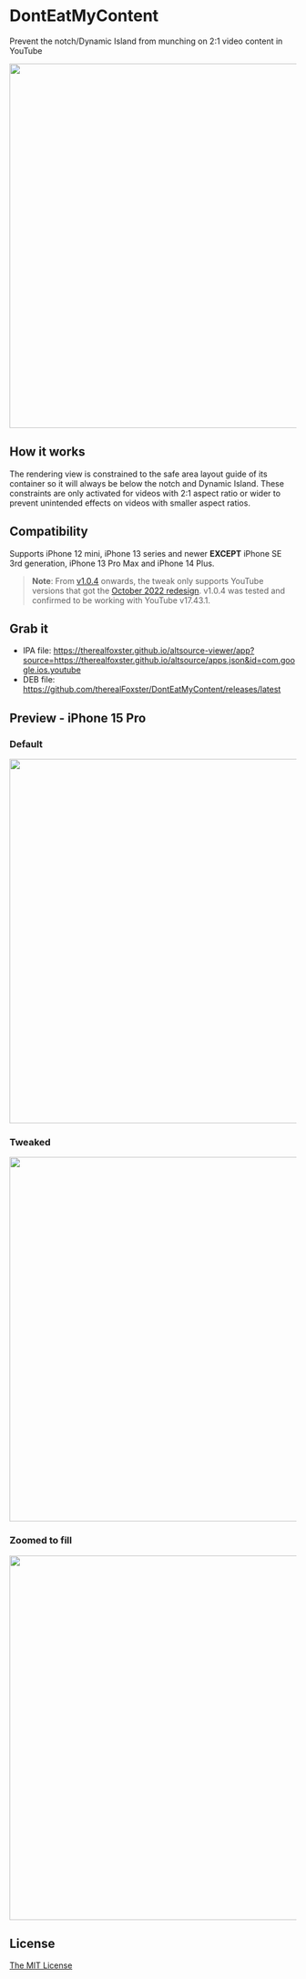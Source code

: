 # DontEatMyContent
Prevent the notch/Dynamic Island from munching on 2:1 video content in YouTube

<p align="center">
<img src="https://github.com/therealFoxster/DontEatMyContent/assets/77606385/c6e7be92-a6a6-4b0c-be97-bf490385fea1" width="640">
</p>

## How it works
The rendering view is constrained to the safe area layout guide of its container so it will always be below the notch and Dynamic Island. These constraints are only activated for videos with 2:1 aspect ratio or wider to prevent unintended effects on videos with smaller aspect ratios. 

## Compatibility
Supports iPhone 12 mini, iPhone 13 series and newer **EXCEPT** iPhone SE 3rd generation, iPhone 13 Pro Max and iPhone 14 Plus.

> **Note**: From [v1.0.4](https://github.com/therealFoxster/DontEatMyContent/releases/tag/v1.0.4) onwards, the tweak only supports YouTube versions that got the [October 2022 redesign](https://blog.youtube/news-and-events/an-updated-look-and-feel-for-youtube/). v1.0.4 was tested and confirmed to be working with YouTube v17.43.1.

## Grab it
- IPA file: https://therealfoxster.github.io/altsource-viewer/app?source=https://therealfoxster.github.io/altsource/apps.json&id=com.google.ios.youtube
- DEB file: https://github.com/therealFoxster/DontEatMyContent/releases/latest

## Preview - iPhone 15 Pro
### Default
<p align="center">
<img src="https://github.com/therealFoxster/DontEatMyContent/assets/77606385/9fb9de61-e199-431e-adc7-24c055e9f020" width="640">
</p>

### Tweaked
<p align="center">
<img src="https://github.com/therealFoxster/DontEatMyContent/assets/77606385/8bd720a5-554f-44ba-af5f-822d8557578a" width="640">
</p>

### Zoomed to fill
<p align="center">
<img src="https://github.com/therealFoxster/DontEatMyContent/assets/77606385/213bc8b9-0737-45ca-beaa-e8eae1081831" width="640">
</p>

## License
[The MIT License](LICENSE.md)
